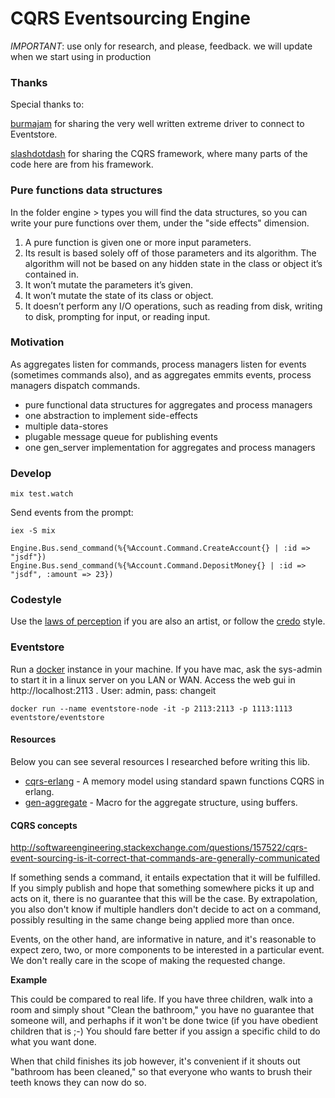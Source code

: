 CQRS Eventsourcing Engine
=========================

*IMPORTANT*: use only for research, and please, feedback. we will update when we
start using in production


### Thanks
Special thanks to: 

[burmajam](https://github.com/burmajam) for sharing the very 
well written extreme driver to connect to Eventstore. 

[slashdotdash](https://github.com/slashdotdash/commanded) for sharing the CQRS
framework, where many parts of the code here are from his framework.



### Pure functions data structures
In the folder engine > types you will find the data structures, so you can write
your pure functions over them, under the "side effects" dimension. 

1. A pure function is given one or more input parameters.
2. Its result is based solely off of those parameters and its algorithm. The algorithm will not be based on any hidden state in the class or object it’s contained in.
3. It won’t mutate the parameters it’s given.
4. It won’t mutate the state of its class or object.
5. It doesn’t perform any I/O operations, such as reading from disk, writing to disk, prompting for input, or reading input.


### Motivation

As aggregates listen for commands, process managers listen for events (sometimes commands also), and as aggregates emmits events, process managers dispatch commands.

* pure functional data structures for aggregates and process managers
* one abstraction to implement side-effects
* multiple data-stores
* plugable message queue for publishing events
* one gen_server implementation for aggregates and process managers

### Develop

```
mix test.watch
```

Send events from the prompt:

```
iex -S mix

Engine.Bus.send_command(%{%Account.Command.CreateAccount{} | :id => "jsdf"})
Engine.Bus.send_command(%{%Account.Command.DepositMoney{} | :id => "jsdf", :amount => 23})
```


### Codestyle
Use the [laws of
perception](https://www.verywell.com/gestalt-laws-of-perceptual-organization-2795835)
if you are also an artist, or follow the
[credo](https://github.com/rrrene/elixir-style-guide) style.



### Eventstore
Run a [docker](https://github.com/EventStore/eventstore-docker) instance in your machine. If you have mac, ask the sys-admin to start it in a linux server on you LAN or WAN. Access the web gui in http://localhost:2113 . User: admin, pass: changeit


```
docker run --name eventstore-node -it -p 2113:2113 -p 1113:1113 eventstore/eventstore
```

#### Resources
Below you can see several resources I researched before writing this lib. 

* [cqrs-erlang](https://github.com/bryanhunter/cqrs-with-erlang) - A memory
  model using standard spawn functions CQRS in erlang. 
* [gen-aggregate](https://github.com/burmajam/gen_aggregate/) - Macro for the
  aggregate structure, using buffers. 


#### CQRS concepts

http://softwareengineering.stackexchange.com/questions/157522/cqrs-event-sourcing-is-it-correct-that-commands-are-generally-communicated 


If something sends a command, it entails expectation that it will be fulfilled. If you simply publish and hope that something somewhere picks it up and acts on it, there is no guarantee that this will be the case. By extrapolation, you also don't know if multiple handlers don't decide to act on a command, possibly resulting in the same change being applied more than once. 

Events, on the other hand, are informative in nature, and it's reasonable to expect zero, two, or more components to be interested in a particular event. We don't really care in the scope of making the requested change. 

**Example** 

This could be compared to real life. If you have three children, walk into a room and simply shout "Clean the bathroom," you have no guarantee that someone will, and perhaphs if it won't be done twice (if you have obedient children that is ;-) You should fare better if you assign a specific child to do what you want done. 

When that child finishes its job however, it's convenient if it shouts out "bathroom has been cleaned," so that everyone who wants to brush their teeth knows they can now do so. 





